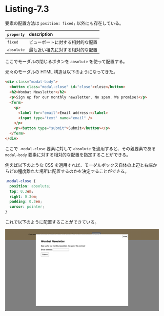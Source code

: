 # Listing-7.3

要素の配置方法は `position: fixed;` 以外にも存在している。

| `property` | description                      |
| :--------- | :------------------------------- |
| `fixed`    | ビューポートに対する相対的な配置 |
| `absolute` | 最も近い祖先に対する相対的な配置 |

ここでモーダルの閉じるボタンを `absolute` を使って配置する。

元々のモーダルの HTML 構造は以下のようになってきた。

```html
<div class="modal-body">
  <button class="modal-close" id="close">close</button>
  <h2>Wombat Newsletter</h2>
  <p>Sign up for our monthly newsletter. No spam. We promise!</p>
  <form>
    <p>
      <label for="email">Email address:</label>
      <input type="text" name="email" />
    </p>
    <p><button type="submit">Submit</button></p>
  </form>
</div>
```

ここで `.modal-close` 要素に対して `absolute` を適用すると、その親要素である `modal-body` 要素に対する相対的な配置を指定することができる。

例えば以下のような CSS を適用すれば、モーダルボックス自体の上辺と右端からどの程度離れた場所に配置するのかを決定することができる。

```css
.modal-close {
  position: absolute;
  top: 0.3em;
  right: 0.3em;
  padding: 0.3em;
  cursor: pointer;
}
```

これで以下のように配置することができている。

![](assets/2021-10-26-17-55-04.png)
